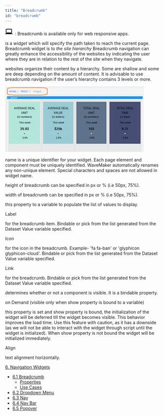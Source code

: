 ```yaml
---
title: "Breadcrumb"
id: "breadcrumb"
---
```


![](../assets/laptop.png)  : Breadcrumb is available only for web responsive apps.

is a _widget_ which will specify the path taken to reach the current page. Breadcrumb widget is to _the site hierarchy_ Breadcrumb navigation can greatly enhance the accessibility of the websites by indicating the user where they are in relation to the rest of the site when they navigate.

websites organize their content by a hierarchy. Some are shallow and some are deep depending on the amount of content. It is advisable to use breadcrumb navigation if the user’s hierarchy contains 3 levels or more.

[![](../assets/bc_run2.png)](../assets/bc_run2.png)

name is a unique identifier for your widget. Each page element and component must be uniquely identified. WaveMaker automatically renames any non-unique element. Special characters and spaces are not allowed in widget name.

height of breadcrumb can be specified in px or % (i.e 50px, 75%).

width of breadcrumb can be specified in px or % (i.e 50px, 75%).

this property to a variable to populate the list of values to display.

Label

for the breadcrumb item. Bindable or pick from the list generated from the Dataset Value variable specified.

Icon

for the icon in the breadcrumb. Example- 'fa fa-ban' or 'glyphicon glyphicon-cloud'. Bindable or pick from the list generated from the Dataset Value variable specified.

Link

for the breadcrumb. Bindable or pick from the list generated from the Dataset Value variable specified.

determines whether or not a component is visible. It is a bindable property.

on Demand (visible only when show property is bound to a variable)

this property is set and show property is bound, the initialization of the widget will be deferred till the widget becomes visible. This behavior improves the load time. Use this feature with caution, as it has a downside (as we will not be able to interact with the widget through script until the widget is initialized). When show property is not bound the widget will be initialized immediately.

Align

text alignment horizontally.

[6\. Navigation Widgets](/learn/app-development/widgets/widget-library/#nav-widgets)

- [6.1 Breadcrumb](/learn/app-development/widgets/navigation/breadcrumb/)
    - [Properties](#properties)
    - [Use Cases](/learn/app-development/widgets/navigation/breadcrumb-use-cases/)
- [6.2 Dropdown Menu](/learn/app-development/widgets/navigation/dropdown-menu/)
- [6.3 Nav](/learn/app-development/widgets/navigation/nav/)
- [6.4 Nav Bar](/learn/app-development/widgets/navigation/nav-bar/)
- [6.5 Popover](/learn/app-development/widgets/navigation/popover/)
